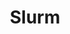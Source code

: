 ---
layout: default
description: HPC compatibility
shortname: slurm
timestamp: Fri, 04 Feb 2022 17:09:41 GMT
title: Slurm
tool/software: Slurm
uuid: a7130f2d-1137-4230-8551-d9e5f691cd70
website_link: https://github.com/PySlurm/pyslurm
---